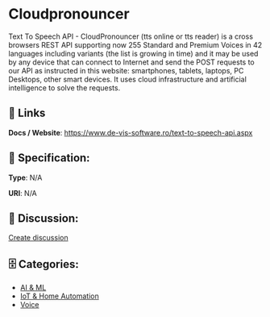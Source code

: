 # Cloudpronouncer


Text To Speech API - CloudPronouncer (tts online or tts reader) is a cross browsers REST API supporting now  255  Standard and Premium Voices in 42  languages including variants (the list is growing in time) and it may be used by any device that can connect to Internet and send the POST requests to our API as instructed in this website: smartphones, tablets, laptops, PC Desktops, other smart devices. It uses cloud infrastructure and artificial intelligence to solve the requests.

##  🔗 Links
**Docs / Website**: https://www.de-vis-software.ro/text-to-speech-api.aspx

## 🧬 Specification:
**Type**: N/A

**URI**: N/A

## 💬 Discussion:
[Create discussion](https://github.com/apis-list/apis-list/discussions/new)

## 🗄️ Categories:
- [AI & ML](https://github.com/apis-list/apis-list#ai--ml)
- [IoT & Home Automation](https://github.com/apis-list/apis-list#iot--home-automation)
- [Voice](https://github.com/apis-list/apis-list#voice)



